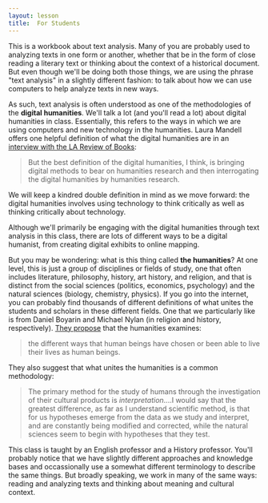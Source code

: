 ```yaml
---
layout: lesson
title:  For Students
---
```

This is a workbook about text analysis. Many of you are probably used to analyzing texts in one form or another, whether that be in the form of close reading a literary text or thinking about the context of a historical document. But even though we'll be doing both those things, we are using the phrase "text analysis" in a slightly different fashion: to talk about how we can use computers to help analyze texts in new ways. 

As such, text analysis is often understood as one of the methodologies of the **digital humanities**. We'll talk a lot \(and you'll read a lot\) about digital humanities in class. Essentially, this refers to the ways in which we are using computers and new technology in the humanities. Laura Mandell offers one helpful definition of what the digital humanities are in an [interview with the LA Review of Books](/book/https://lareviewofbooks.org/article/digital-humanities-interview-laura-mandell/):

> But the best definition of the digital humanities, I think, is bringing digital methods to bear on humanities research and then interrogating the digital humanities by humanities research.

We will keep a kindred double definition in mind as we move forward: the digital humanities involves using technology to think critically as well as thinking critically about technology.

Although we'll primarily be engaging with the digital humanities through text analysis in this class, there are lots of different ways to be a digital humanist, from creating digital exhibits to online mapping.

But you may be wondering: what is this thing called **the humanities**? At one level, this is just a group of disciplines or fields of study, one that often includes literature, philosophy, history, art history, and religion, and that is distinct from the social sciences \(politics, economics, psychology\) and the natural sciences \(biology, chemistry, physics\). If you go into the internet, you can probably find thousands of different definitions of what unites the students and scholars in these different fields. One that we particularly like is from Daniel Boyarin and Michael Nylan \(in religion and history, respectively\). [They propose](/book/http://www.npr.org/sections/13.7/2015/10/26/452003593/the-humanities-what-s-the-big-idea) that the humanities examines:

> the different ways that human beings have chosen or been able to live their lives as human beings.

They also suggest that what unites the humanities is a common methodology:

> The primary method for the study of humans through the investigation of their cultural products is _interpretation_....I would say that the greatest difference, as far as I understand scientific method, is that for us hypotheses emerge from the data as we study and interpret, and are constantly being modified and corrected, while the natural sciences seem to begin with hypotheses that they test.

This class is taught by an English professor and a History professor.  You'll probably notice that we have slightly different approaches and knowledge bases and occassionally use a somewhat different terminology to describe the same things. But broadly speaking, we work in many of the same ways: reading and analyzing texts and thinking about meaning and cultural context.

